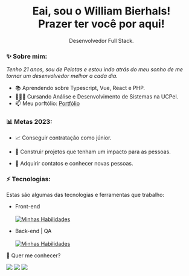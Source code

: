 <h1 align='center'>
  Eai, sou o William Bierhals!
  <br/>
  Prazer ter você por aqui!
</h1>

<p align='center'>
  Desenvolvedor Full Stack.
</p>

### ✨ Sobre mim:

<p>
  <em>
    Tenho 21 anos, sou de Pelotas e estou indo atrás do meu sonho de me tornar um desenvolvedor melhor a cada dia.
  </em>
</p>

- 📚 Aprendendo sobre Typescript, Vue, React e PHP.
- 👨🏼‍💻 Cursando Análise e Desenvolvimento de Sistemas na UCPel.
- 📫 Meu porftólio: [Portfólio](https://williambierhals.netlify.app/)

### 📊 Metas 2023:

- 📈  Conseguir contratação como júnior.

- 🧩 Construir projetos que tenham um impacto para as pessoas.

- 💙 Adquirir contatos e conhecer novas pessoas.

### ⚡ Tecnologias:

Estas são algumas das tecnologias e ferramentas que trabalho:

- Front-end<br/><br/>
[![Minhas Habilidades](https://skillicons.dev/icons?i=html,css,javascript,react,bootstrap,styledcomponents,ts,vue,tailwind,figma)](https://skillicons.dev)

- Back-end | QA<br/><br/>
[![Minhas Habilidades](https://skillicons.dev/icons?i=firebase,java,php,mysql,gitlab,docker,express,laravel,postman,githubactions)](https://skillicons.dev)

💬 Quer me conhecer?

<div>
  <a href="https://www.linkedin.com/in/william-bierhals-971b84222/" target="_blank"><img src="https://img.shields.io/badge/-LinkedIn-%230077B5?style=for-the-badge&logo=linkedin&logoColor=white" target="_blank"></a>
  <a href="https://api.whatsapp.com/send/?phone=%2B5553984389423&text&app_absent=0" target="_blank"><img src="https://img.shields.io/badge/WhatsApp-25D366?style=for-the-badge&logo=whatsapp&logoColor=white" target="_blank"></a>
  <a href = "mailto:willambierhals@gmail.com"><img src="https://img.shields.io/badge/-Gmail-%23333?style=for-the-badge&logo=gmail&logoColor=white" target="_blank"></a>
</div>
